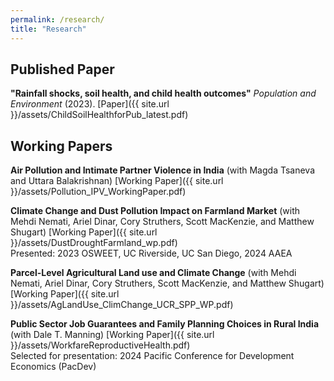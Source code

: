 ```yaml
---
permalink: /research/
title: "Research"
---
```

## Published Paper
**"Rainfall shocks, soil health, and child health outcomes"** *Population and Environment* (2023). [Paper]({{ site.url }}/assets/ChildSoilHealthforPub_latest.pdf)
## Working Papers
**Air Pollution and Intimate Partner Violence in India** (with Magda Tsaneva and Uttara Balakrishnan) [Working Paper]({{ site.url }}/assets/Pollution_IPV_WorkingPaper.pdf)

**Climate Change and Dust Pollution Impact on Farmland Market** (with Mehdi Nemati, Ariel Dinar, Cory Struthers, Scott MacKenzie, and Matthew Shugart) [Working Paper]({{ site.url }}/assets/DustDroughtFarmland_wp.pdf)
   <br> Presented: 2023 OSWEET, UC Riverside, UC San Diego, 2024 AAEA
    
**Parcel-Level Agricultural Land use and Climate Change** (with Mehdi Nemati, Ariel Dinar, Cory Struthers, Scott MacKenzie, and Matthew Shugart) [Working Paper]({{ site.url }}/assets/AgLandUse_ClimChange_UCR_SPP_WP.pdf)

**Public Sector Job Guarantees and Family Planning Choices in Rural India** (with Dale T. Manning) [Working Paper]({{ site.url }}/assets/WorkfareReproductiveHealth.pdf)
    <br>Selected for presentation: 2024 Pacific Conference for Development Economics (PacDev)

 






